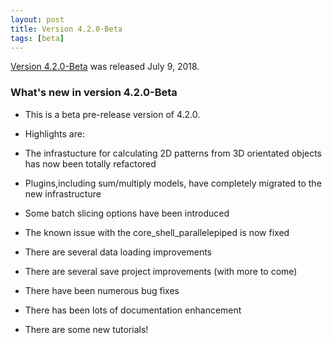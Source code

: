 ```yaml
---
layout: post
title: Version 4.2.0-Beta
tags: [beta]
---
```


[Version 4.2.0-Beta](https://github.com/SasView/sasview/releases/tag/v4.2.0-beta) was released July 9, 2018.

### What's new in version 4.2.0-Beta

*   This is a beta pre-release version of 4.2.0.
*   Highlights are:

*   The infrastucture for calculating 2D patterns from 3D orientated objects has now been totally refactored
*   Plugins,including sum/multiply models, have completely migrated to the new infrastructure
*   Some batch slicing options have been introduced
*   The known issue with the core\_shell\_parallelepiped is now fixed
*   There are several data loading improvements
*   There are several save project improvements (with more to come)
*   There have been numerous bug fixes
*   There has been lots of documentation enhancement
*   There are some new tutorials!
